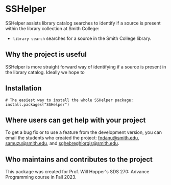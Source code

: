 # SSHelper
  SSHelper assists library catalog searches to identify if a source is present within the library collection at Smith College:
  * `library search` searches for a source in the Smith College library.

## Why the project is useful
  SSHelper is more straight forward way of identifying if a source is present in the library catalog. Ideally we hope to 
  
## Installation
```{r, eval = FALSE}
# The easiest way to install the whole SSHelper package:
install.packages("SSHelper")
```

## Where users can get help with your project
To get a bug fix or to use a feature from the development version, you can email 
the students who created the project: fndanu@smith.edu, samuzu@smith.edu, and sghebreghiorgis@smith.edu.

## Who maintains and contributes to the project
This package was created for Prof. Will Hopper's SDS 270: Advance Programming course in Fall 2023.
